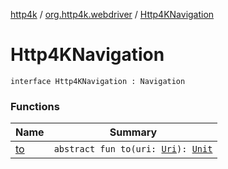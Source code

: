 [http4k](../../index.md) / [org.http4k.webdriver](../index.md) / [Http4KNavigation](./index.md)

# Http4KNavigation

`interface Http4KNavigation : Navigation`

### Functions

| Name | Summary |
|---|---|
| [to](to.md) | `abstract fun to(uri: `[`Uri`](../../org.http4k.core/-uri/index.md)`): `[`Unit`](https://kotlinlang.org/api/latest/jvm/stdlib/kotlin/-unit/index.html) |

